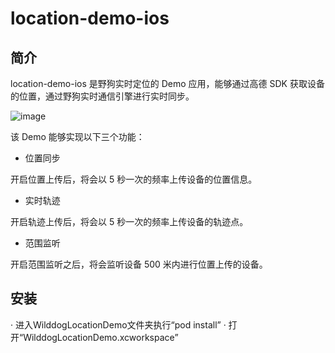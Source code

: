 # location-demo-ios



## 简介

location-demo-ios 是野狗实时定位的 Demo 应用，能够通过高德 SDK 获取设备的位置，通过野狗实时通信引擎进行实时同步。

![image](https://github.com/WildDogTeam/location-demo-ios/blob/master/source/location-ios-demo.png)

该 Demo 能够实现以下三个功能：

* 位置同步

开启位置上传后，将会以 5 秒一次的频率上传设备的位置信息。

* 实时轨迹

开启轨迹上传后，将会以 5 秒一次的频率上传设备的轨迹点。

* 范围监听

开启范围监听之后，将会监听设备 500 米内进行位置上传的设备。



## 安装

·  进入WilddogLocationDemo文件夹执行“pod install”
·  打开“WilddogLocationDemo.xcworkspace”


